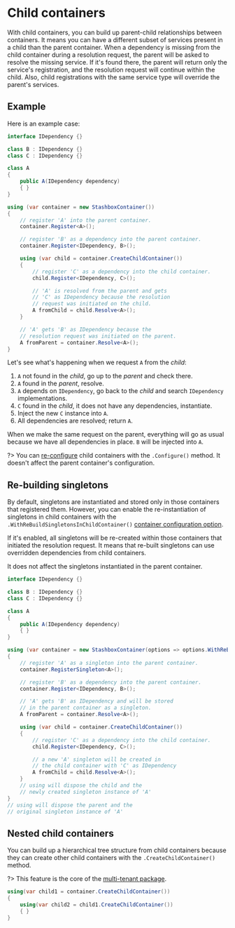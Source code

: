 # Child containers
With child containers, you can build up parent-child relationships between containers. It means you can have a different subset of services present in a child than the parent container. When a dependency is missing from the child container during a resolution request, the parent will be asked to resolve the missing service. If it's found there, the parent will return only the service's registration, and the resolution request will continue within the child. Also, child registrations with the same service type will override the parent's services.

## Example

Here is an example case:
```cs
interface IDependency {}

class B : IDependency {}
class C : IDependency {}

class A 
{
    public A(IDependency dependency)
    { }
}

using (var container = new StashboxContainer())
{
    // register 'A' into the parent container.
    container.Register<A>();

    // register 'B' as a dependency into the parent container.
    container.Register<IDependency, B>();

    using (var child = container.CreateChildContainer())
    {
        // register 'C' as a dependency into the child container.
        child.Register<IDependency, C>();

        // 'A' is resolved from the parent and gets
        // 'C' as IDependency because the resolution
        // request was initiated on the child.
        A fromChild = child.Resolve<A>();
    }

    // 'A' gets 'B' as IDependency because the 
    // resolution request was initiated on the parent.
    A fromParent = container.Resolve<A>();
}
```
Let's see what's happening when we request `A` from the *child*:
1. `A` not found in the *child*, go up to the *parent* and check there.
2. `A` found in the *parent*, resolve.
3. `A` depends on `IDependency`, go back to the *child* and search `IDependency` implementations.
4. `C` found in the *child*, it does not have any dependencies, instantiate.
5. Inject the new `C` instance into `A`.
5. All dependencies are resolved; return `A`.

When we make the same request on the parent, everything will go as usual because we have all dependencies in place. `B` will be injected into `A`.

?> You can [re-configure](configuration/container-configuration) child containers with the `.Configure()` method. It doesn't affect the parent container's configuration.

## Re-building singletons
By default, singletons are instantiated and stored only in those containers that registered them. However, you can enable the re-instantiation of singletons in child containers with the `.WithReBuildSingletonsInChildContainer()` [container configuration option](configuration/container-configuration?id=re-build-singletons-in-child-containers). 

If it's enabled, all singletons will be re-created within those containers that initiated the resolution request. It means that re-built singletons can use overridden dependencies from child containers. 

It does not affect the singletons instantiated in the parent container.

```cs
interface IDependency {}

class B : IDependency {}
class C : IDependency {}

class A 
{
    public A(IDependency dependency)
    { }
}

using (var container = new StashboxContainer(options => options.WithReBuildSingletonsInChildContainer()))
{
    // register 'A' as a singleton into the parent container.
    container.RegisterSingleton<A>();

    // register 'B' as a dependency into the parent container.
    container.Register<IDependency, B>();

    // 'A' gets 'B' as IDependency and will be stored
    // in the parent container as a singleton.
    A fromParent = container.Resolve<A>();

    using (var child = container.CreateChildContainer())
    {
        // register 'C' as a dependency into the child container.
        child.Register<IDependency, C>();

        // a new 'A' singleton will be created in 
        // the child container with 'C' as IDependency
        A fromChild = child.Resolve<A>();
    } 
    // using will dispose the child and the 
    // newly created singleton instance of 'A'
}
// using will dispose the parent and the 
// original singleton instance of 'A'
```

## Nested child containers

<!-- panels:start -->

<!-- div:left-panel -->
You can build up a hierarchical tree structure from child containers because they can create other child containers with the `.CreateChildContainer()` method.

?> This feature is the core of the [multi-tenant package](https://github.com/z4kn4fein/stashbox-extensions-dependencyinjection#multitenant).
<!-- div:right-panel -->
```cs
using(var child1 = container.CreateChildContainer())
{
    using(var child2 = child1.CreateChildContainer())
    { }
}
```
<!-- panels:end -->